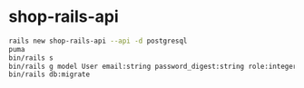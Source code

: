 # shop-rails-api

```bash
rails new shop-rails-api --api -d postgresql
puma
bin/rails s
bin/rails g model User email:string password_digest:string role:integer
bin/rails db:migrate
```